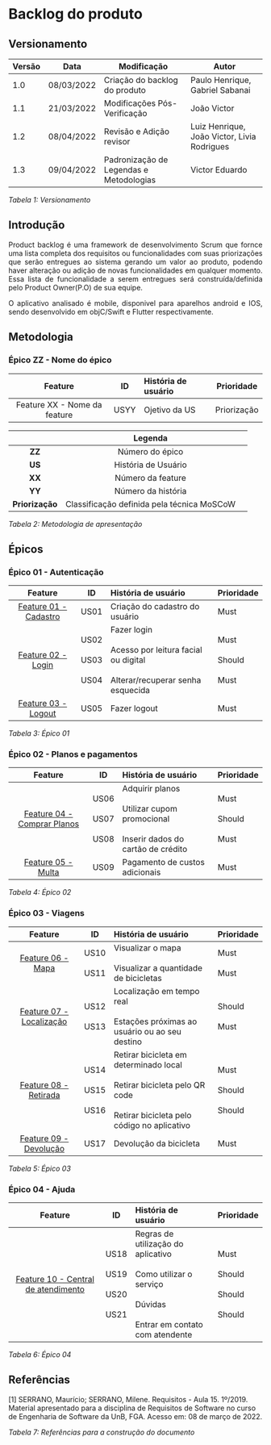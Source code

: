 # Backlog do produto

## Versionamento

| Versão | Data | Modificação | Autor |
|-|-|-|-|
| 1.0 | 08/03/2022 | Criação do backlog do produto | Paulo Henrique, Gabriel Sabanai |
| 1.1 | 21/03/2022 | Modificações Pós-Verificação | João Victor |
| 1.2 | 08/04/2022 | Revisão e Adição revisor | Luiz Henrique, João Victor, Livia Rodrigues |
| 1.3 | 09/04/2022 | Padronização de Legendas e Metodologias | Victor Eduardo |

*Tabela 1: Versionamento*

## Introdução
<p style="text-align: justify;"> Product backlog é uma framework de desenvolvimento Scrum que fornce uma lista completa dos requisitos ou funcionalidades com suas priorizações que serão entregues ao sistema gerando um valor ao produto, podendo haver alteração ou adição de novas funcionalidades em qualquer momento. Essa lista de funcionalidade a serem entregues será construída/definida pelo Product Owner(P.O) de sua equipe. </p> 

<p style="text-align: justify;">O aplicativo analisado é mobile, disponivel para aparelhos android e IOS, sendo desenvolvido em objC/Swift e Flutter respectivamente. </p> 


## Metodologia

### Épico ZZ - Nome do épico
|**Feature**|**ID**|**História de usuário**| Prioridade |
|:----------:|:----:|:----------------------| --------- |
|  Feature XX - Nome da feature  | USYY | Ojetivo da US | Priorização |

||Legenda||
|:----------:|:----:|:----------------------|
| **ZZ** | Número do épico ||
| **US** | História de Usuário ||
| **XX** | Número da feature ||
| **YY** | Número da história ||
| **Priorização** | Classificação definida pela técnica MoSCoW ||

*Tabela 2: Metodologia de apresentação*

## Épicos

### Épico 01 - Autenticação

|**Feature**|**ID**|**História de usuário**| Prioridade |
|:----------:|:----:|:----------------------| --------- |
| [Feature 01 - Cadastro](./historias_de_usuario.md#feature-01---cadastro) | US01 | Criação do cadastro do usuário | Must |
| [Feature 02 - Login](./historias_de_usuario.md#feature-02---login)  | US02 </br></br>  US03 </br></br> US04 | Fazer login </br></br> Acesso por leitura facial ou digital </br></br> Alterar/recuperar senha esquecida | Must </br></br> Should </br></br> Must|
| [Feature 03 - Logout](./historias_de_usuario.md#feature-03---logout) | US05 | Fazer logout | Must |

*Tabela 3: Épico 01*

### Épico 02 - Planos e pagamentos

|**Feature**|**ID**|**História de usuário**| Prioridade |
|:----------:|:----:|:----------------------| --------- |
| [Feature 04 - Comprar Planos](./historias_de_usuario.md#feature-04---comprar-planos) | US06 </br></br> US07 </br></br> US08 | Adquirir planos </br></br> Utilizar cupom promocional </br></br> Inserir dados do cartão de crédito | Must </br></br> Should </br></br> Must |
| [Feature 05 - Multa](./historias_de_usuario.md#feature-05---multa) | US09 | Pagamento de custos adicionais | Must |

*Tabela 4: Épico 02*

### Épico 03 - Viagens

|**Feature**|**ID**|**História de usuário**| Prioridade |
|:----------:|:----:|:----------------------| --------- |
| [Feature 06 - Mapa](./historias_de_usuario.md#feature-06---mapa) | US10 </br></br> US11 | Visualizar o mapa </br></br> Visualizar a quantidade de bicicletas | Must </br></br> Must |
| [Feature 07 - Localização](./historias_de_usuario.md#feature-07---Localização) | US12 </br></br> US13 | Localização em tempo real </br></br> Estações próximas ao usuário ou ao seu destino | Should </br></br> Must|
| [Feature 08 - Retirada](./historias_de_usuario.md#feature-08---Retirada) | US14 </br></br> US15 </br></br> US16 | Retirar bicicleta em determinado local </br></br> Retirar bicicleta pelo QR code </br></br> Retirar bicicleta pelo código no aplicativo | Must </br></br> Should </br></br> Should |
| [Feature 09 - Devolução](./historias_de_usuario.md#feature-09---Devolução) | US17 | Devolução da bicicleta | Must|

*Tabela 5: Épico 03*

### Épico 04 - Ajuda

|**Feature**|**ID**|**História de usuário**| Prioridade |
|:----------:|:----:|:----------------------| --------- |
| [Feature 10 - Central de atendimento](./historias_de_usuario.md#feature-10---central-de-atendimento) | US18 </br></br> US19 </br></br> US20 </br></br> US21 | Regras de utilização do aplicativo </br></br> Como utilizar o serviço </br></br> Dúvidas </br></br> Entrar em contato com atendente  | Must </br></br> Should </br></br> Should </br></br> Should |

*Tabela 6: Épico 04*

## Referências

<p>[1] SERRANO, Maurício; SERRANO, Milene. Requisitos - Aula 15. 1º/2019. Material apresentado para a disciplina de Requisitos de Software no curso de Engenharia de Software da UnB, FGA. Acesso em: 08 de março de 2022.</p>

*Tabela 7: Referências para a construção do documento*